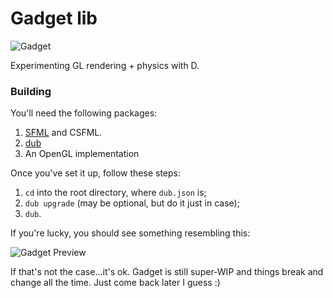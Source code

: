 # Gadget lib
![Gadget](https://i.imgur.com/Yi7zzbi.png)

Experimenting GL rendering + physics with D.

### Building

You'll need the following packages:

1. [SFML](https://www.sfml-dev.org/download.php) and CSFML.
2. [dub](https://code.dlang.org/download)
3. An OpenGL implementation

Once you've set it up, follow these steps:

1. `cd` into the root directory, where `dub.json` is;  
2. `dub upgrade` (may be optional, but do it just in case);  
3. `dub`.

If you're lucky, you should see something resembling this:

![Gadget Preview](https://i.imgur.com/UNUgFMh.jpg)

If that's not the case...it's ok. Gadget is still super-WIP and things break and change all the time. Just come back later I guess :)
